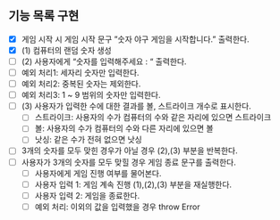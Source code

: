 ## 기능 목록 구현

- [x]  게임 시작 시 게임 시작 문구 ”숫자 야구 게임을 시작합니다.” 출력한다.
- [x]  (1) 컴퓨터의 랜덤 숫자 생성
- [ ]  (2) 사용자에게 “숫자를 입력해주세요 : “  출력한다.
  - [ ]  예외 처리1: 세자리 숫자만 입력한다.
  - [ ]  예외 처리2: 중복된 숫자는 제외한다.
  - [ ]  예외 처리3: 1 ~ 9 범위의 숫자만 입력한다. 
- [ ]  (3) 사용자가 입력한 수에 대한 결과를 볼, 스트라이크 개수로 표시한다. 
    - [ ]  스트라이크:  사용자의 수가 컴퓨터의 수와 같은 자리에 있으면 스트라이크
    - [ ]  볼: 사용자의 수가 컴퓨터의 수와 다른 자리에 있으면 볼
    - [ ]  낫싱: 같은 수가 전혀 없으면 낫싱
- [ ]  3개의 숫자를 모두 맞힌 경우가 아닐 경우 (2),(3) 부분을 반복한다. 
- [ ]  사용자가 3개의 숫자를 모두 맞힐 경우 게임 종료 문구를 출력한다.
      - [ ]  사용자에게 게임 진행 여부를 물어본다. 
      - [ ]  사용자 입력 1: 게임 계속 진행 (1),(2),(3) 부분을 재실행한다. 
      - [ ]  사용자 입력 2: 게임을 종료한다. 
      - [ ]  예외 처리: 이외의 값을 입력했을 경우 throw Error